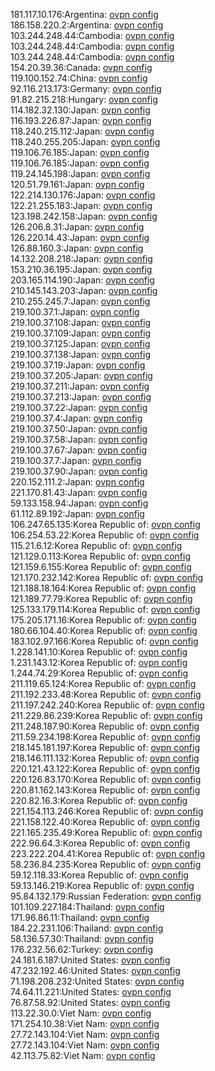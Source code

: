 181.117.10.176:Argentina: [ovpn config](vpn/181_117_10_176.ovpn)  
186.158.220.2:Argentina: [ovpn config](vpn/186_158_220_2.ovpn)  
103.244.248.44:Cambodia: [ovpn config](vpn/103_244_248_44.ovpn)  
103.244.248.44:Cambodia: [ovpn config](vpn/103_244_248_44.ovpn)  
103.244.248.44:Cambodia: [ovpn config](vpn/103_244_248_44.ovpn)  
154.20.39.36:Canada: [ovpn config](vpn/154_20_39_36.ovpn)  
119.100.152.74:China: [ovpn config](vpn/119_100_152_74.ovpn)  
92.116.213.173:Germany: [ovpn config](vpn/92_116_213_173.ovpn)  
91.82.215.218:Hungary: [ovpn config](vpn/91_82_215_218.ovpn)  
114.182.32.130:Japan: [ovpn config](vpn/114_182_32_130.ovpn)  
116.193.226.87:Japan: [ovpn config](vpn/116_193_226_87.ovpn)  
118.240.215.112:Japan: [ovpn config](vpn/118_240_215_112.ovpn)  
118.240.255.205:Japan: [ovpn config](vpn/118_240_255_205.ovpn)  
119.106.76.185:Japan: [ovpn config](vpn/119_106_76_185.ovpn)  
119.106.76.185:Japan: [ovpn config](vpn/119_106_76_185.ovpn)  
119.24.145.198:Japan: [ovpn config](vpn/119_24_145_198.ovpn)  
120.51.79.161:Japan: [ovpn config](vpn/120_51_79_161.ovpn)  
122.214.130.176:Japan: [ovpn config](vpn/122_214_130_176.ovpn)  
122.21.255.183:Japan: [ovpn config](vpn/122_21_255_183.ovpn)  
123.198.242.158:Japan: [ovpn config](vpn/123_198_242_158.ovpn)  
126.206.8.31:Japan: [ovpn config](vpn/126_206_8_31.ovpn)  
126.220.14.43:Japan: [ovpn config](vpn/126_220_14_43.ovpn)  
126.88.160.3:Japan: [ovpn config](vpn/126_88_160_3.ovpn)  
14.132.208.218:Japan: [ovpn config](vpn/14_132_208_218.ovpn)  
153.210.36.195:Japan: [ovpn config](vpn/153_210_36_195.ovpn)  
203.165.114.190:Japan: [ovpn config](vpn/203_165_114_190.ovpn)  
210.145.143.203:Japan: [ovpn config](vpn/210_145_143_203.ovpn)  
210.255.245.7:Japan: [ovpn config](vpn/210_255_245_7.ovpn)  
219.100.37.1:Japan: [ovpn config](vpn/219_100_37_1.ovpn)  
219.100.37.108:Japan: [ovpn config](vpn/219_100_37_108.ovpn)  
219.100.37.109:Japan: [ovpn config](vpn/219_100_37_109.ovpn)  
219.100.37.125:Japan: [ovpn config](vpn/219_100_37_125.ovpn)  
219.100.37.138:Japan: [ovpn config](vpn/219_100_37_138.ovpn)  
219.100.37.19:Japan: [ovpn config](vpn/219_100_37_19.ovpn)  
219.100.37.205:Japan: [ovpn config](vpn/219_100_37_205.ovpn)  
219.100.37.211:Japan: [ovpn config](vpn/219_100_37_211.ovpn)  
219.100.37.213:Japan: [ovpn config](vpn/219_100_37_213.ovpn)  
219.100.37.22:Japan: [ovpn config](vpn/219_100_37_22.ovpn)  
219.100.37.4:Japan: [ovpn config](vpn/219_100_37_4.ovpn)  
219.100.37.50:Japan: [ovpn config](vpn/219_100_37_50.ovpn)  
219.100.37.58:Japan: [ovpn config](vpn/219_100_37_58.ovpn)  
219.100.37.67:Japan: [ovpn config](vpn/219_100_37_67.ovpn)  
219.100.37.7:Japan: [ovpn config](vpn/219_100_37_7.ovpn)  
219.100.37.90:Japan: [ovpn config](vpn/219_100_37_90.ovpn)  
220.152.111.2:Japan: [ovpn config](vpn/220_152_111_2.ovpn)  
221.170.81.43:Japan: [ovpn config](vpn/221_170_81_43.ovpn)  
59.133.158.94:Japan: [ovpn config](vpn/59_133_158_94.ovpn)  
61.112.89.192:Japan: [ovpn config](vpn/61_112_89_192.ovpn)  
106.247.65.135:Korea Republic of: [ovpn config](vpn/106_247_65_135.ovpn)  
106.254.53.22:Korea Republic of: [ovpn config](vpn/106_254_53_22.ovpn)  
115.21.6.12:Korea Republic of: [ovpn config](vpn/115_21_6_12.ovpn)  
121.129.0.113:Korea Republic of: [ovpn config](vpn/121_129_0_113.ovpn)  
121.159.6.155:Korea Republic of: [ovpn config](vpn/121_159_6_155.ovpn)  
121.170.232.142:Korea Republic of: [ovpn config](vpn/121_170_232_142.ovpn)  
121.188.18.164:Korea Republic of: [ovpn config](vpn/121_188_18_164.ovpn)  
121.189.77.79:Korea Republic of: [ovpn config](vpn/121_189_77_79.ovpn)  
125.133.179.114:Korea Republic of: [ovpn config](vpn/125_133_179_114.ovpn)  
175.205.171.16:Korea Republic of: [ovpn config](vpn/175_205_171_16.ovpn)  
180.66.104.40:Korea Republic of: [ovpn config](vpn/180_66_104_40.ovpn)  
183.102.97.166:Korea Republic of: [ovpn config](vpn/183_102_97_166.ovpn)  
1.228.141.10:Korea Republic of: [ovpn config](vpn/1_228_141_10.ovpn)  
1.231.143.12:Korea Republic of: [ovpn config](vpn/1_231_143_12.ovpn)  
1.244.74.29:Korea Republic of: [ovpn config](vpn/1_244_74_29.ovpn)  
211.119.65.124:Korea Republic of: [ovpn config](vpn/211_119_65_124.ovpn)  
211.192.233.48:Korea Republic of: [ovpn config](vpn/211_192_233_48.ovpn)  
211.197.242.240:Korea Republic of: [ovpn config](vpn/211_197_242_240.ovpn)  
211.229.86.239:Korea Republic of: [ovpn config](vpn/211_229_86_239.ovpn)  
211.248.187.90:Korea Republic of: [ovpn config](vpn/211_248_187_90.ovpn)  
211.59.234.198:Korea Republic of: [ovpn config](vpn/211_59_234_198.ovpn)  
218.145.181.197:Korea Republic of: [ovpn config](vpn/218_145_181_197.ovpn)  
218.146.111.132:Korea Republic of: [ovpn config](vpn/218_146_111_132.ovpn)  
220.121.43.122:Korea Republic of: [ovpn config](vpn/220_121_43_122.ovpn)  
220.126.83.170:Korea Republic of: [ovpn config](vpn/220_126_83_170.ovpn)  
220.81.162.143:Korea Republic of: [ovpn config](vpn/220_81_162_143.ovpn)  
220.82.16.3:Korea Republic of: [ovpn config](vpn/220_82_16_3.ovpn)  
221.154.113.246:Korea Republic of: [ovpn config](vpn/221_154_113_246.ovpn)  
221.158.122.40:Korea Republic of: [ovpn config](vpn/221_158_122_40.ovpn)  
221.165.235.49:Korea Republic of: [ovpn config](vpn/221_165_235_49.ovpn)  
222.96.64.3:Korea Republic of: [ovpn config](vpn/222_96_64_3.ovpn)  
223.222.204.41:Korea Republic of: [ovpn config](vpn/223_222_204_41.ovpn)  
58.236.84.235:Korea Republic of: [ovpn config](vpn/58_236_84_235.ovpn)  
59.12.118.33:Korea Republic of: [ovpn config](vpn/59_12_118_33.ovpn)  
59.13.146.219:Korea Republic of: [ovpn config](vpn/59_13_146_219.ovpn)  
95.84.132.179:Russian Federation: [ovpn config](vpn/95_84_132_179.ovpn)  
101.109.227.184:Thailand: [ovpn config](vpn/101_109_227_184.ovpn)  
171.96.86.11:Thailand: [ovpn config](vpn/171_96_86_11.ovpn)  
184.22.231.106:Thailand: [ovpn config](vpn/184_22_231_106.ovpn)  
58.136.57.30:Thailand: [ovpn config](vpn/58_136_57_30.ovpn)  
176.232.56.62:Turkey: [ovpn config](vpn/176_232_56_62.ovpn)  
24.181.6.187:United States: [ovpn config](vpn/24_181_6_187.ovpn)  
47.232.192.46:United States: [ovpn config](vpn/47_232_192_46.ovpn)  
71.198.208.232:United States: [ovpn config](vpn/71_198_208_232.ovpn)  
74.64.11.221:United States: [ovpn config](vpn/74_64_11_221.ovpn)  
76.87.58.92:United States: [ovpn config](vpn/76_87_58_92.ovpn)  
113.22.30.0:Viet Nam: [ovpn config](vpn/113_22_30_0.ovpn)  
171.254.10.38:Viet Nam: [ovpn config](vpn/171_254_10_38.ovpn)  
27.72.143.104:Viet Nam: [ovpn config](vpn/27_72_143_104.ovpn)  
27.72.143.104:Viet Nam: [ovpn config](vpn/27_72_143_104.ovpn)  
42.113.75.82:Viet Nam: [ovpn config](vpn/42_113_75_82.ovpn)  
